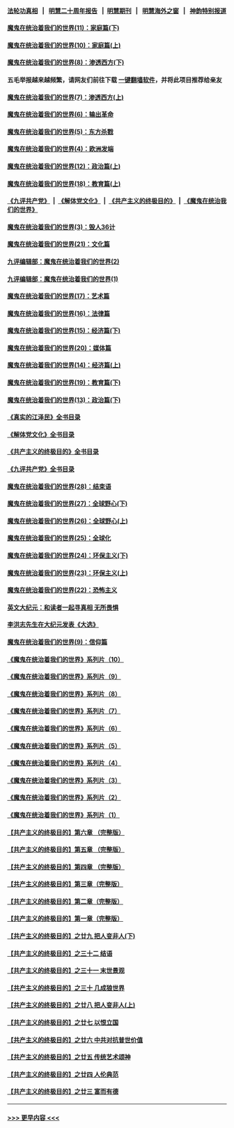 #### [法轮功真相](https://github.com/gfw-breaker/truth/blob/master/README.md?t=0) &nbsp;&nbsp;|&nbsp;&nbsp; [明慧二十周年报告](https://github.com/gfw-breaker/mh-reports/blob/master/README.md?t=0) &nbsp;&nbsp;|&nbsp;&nbsp;[明慧期刊](https://github.com/gfw-breaker/mh-qikan) &nbsp;&nbsp;|&nbsp;&nbsp; [明慧海外之窗](https://github.com/gfw-breaker/mh-news/blob/master/README.md?t=0) &nbsp;&nbsp;|&nbsp;&nbsp; [神韵特别报道](https://github.com/gfw-breaker/mh-news/blob/master/shenyun.md?t=0)
#### [魔鬼在统治着我们的世界(11)：家庭篇(下)](../pages/nsc422/n10440961.md?t=01060043) 
#### [魔鬼在统治着我们的世界(10)：家庭篇(上)](../pages/nsc422/n10435448.md?t=01060043) 
#### [魔鬼在统治着我们的世界(8)：渗透西方(下)](../pages/nsc422/n10429603.md?t=01060043) 
#### 五毛举报越来越频繁，请网友们前往下载 [一键翻墙软件](https://github.com/gfw-breaker/ssr-accounts)，并将此项目推荐给亲友
#### [魔鬼在统治着我们的世界(7)：渗透西方(上)](../pages/nsc422/n10426013.md?t=01060043) 
#### [魔鬼在统治着我们的世界(6)：输出革命](../pages/nsc422/n10421536.md?t=01060043) 
#### [魔鬼在统治着我们的世界(5)：东方杀戮](../pages/nsc422/n10417707.md?t=01060043) 
#### [魔鬼在统治着我们的世界(4)：欧洲发端](../pages/nsc422/n10414890.md?t=01060043) 
#### [魔鬼在统治着我们的世界(12)：政治篇(上)](../pages/nsc422/n10444576.md?t=01060043) 
#### [魔鬼在统治着我们的世界(18)：教育篇(上)](../pages/nsc422/n10526970.md?t=01060043) 
#### [《九评共产党》](https://github.com/begood0513/9ping.md/blob/master/README.md) &nbsp;|&nbsp; [《解体党文化》](../../../../jtdwh.md/blob/master/README.md)  &nbsp;|&nbsp; [《共产主义的终极目的》](../../../../gczydzjmd.md/blob/master/README.md) &nbsp;|&nbsp; [《魔鬼在统治我们的世界》](../../../../mgztzwmdsj.md/blob/master/README.md) 
#### [魔鬼在统治着我们的世界(3)：毁人36计](../pages/nsc422/n10411583.md?t=01060043) 
#### [魔鬼在统治着我们的世界(21)：文化篇](../pages/nsc422/n10597706.md?t=01060043) 
#### [九评编辑部：魔鬼在统治着我们的世界(2)](../pages/nsc422/n10410036.md?t=01060043) 
#### [九评编辑部：魔鬼在统治着我们的世界(1)](../pages/nsc422/n10406825.md?t=01060043) 
#### [魔鬼在统治着我们的世界(17)：艺术篇](../pages/nsc422/n10499093.md?t=01060043) 
#### [魔鬼在统治着我们的世界(16)：法律篇](../pages/nsc422/n10485969.md?t=01060043) 
#### [魔鬼在统治着我们的世界(15)：经济篇(下)](../pages/nsc422/n10469975.md?t=01060043) 
#### [魔鬼在统治着我们的世界(20)：媒体篇](../pages/nsc422/n10586579.md?t=01060043) 
#### [魔鬼在统治着我们的世界(14)：经济篇(上)](../pages/nsc422/n10457370.md?t=01060043) 
#### [魔鬼在统治着我们的世界(19)：教育篇(下)](../pages/nsc422/n10564808.md?t=01060043) 
#### [魔鬼在统治着我们的世界(13)：政治篇(下)](../pages/nsc422/n10448270.md?t=01060043) 
#### [《真实的江泽民》全书目录](../pages/nsc422/n13721399.md?t=01060043) 
#### [《解体党文化》全书目录](../pages/nsc422/n13721157.md?t=01060043) 
#### [《共产主义的终极目的》全书目录](../pages/nsc422/n13721048.md?t=01060043) 
#### [《九评共产党》全书目录](../pages/nsc422/n13708085.md?t=01060043) 
#### [魔鬼在统治着我们的世界(28)：结束语](../pages/nsc422/n10936246.md?t=01060043) 
#### [魔鬼在统治着我们的世界(27)：全球野心(下)](../pages/nsc422/n10928319.md?t=01060043) 
#### [魔鬼在统治着我们的世界(26)：全球野心(上)](../pages/nsc422/n10900318.md?t=01060043) 
#### [魔鬼在统治着我们的世界(25)：全球化](../pages/nsc422/n10788205.md?t=01060043) 
#### [魔鬼在统治着我们的世界(24)：环保主义(下)](../pages/nsc422/n10695307.md?t=01060043) 
#### [魔鬼在统治着我们的世界(23)：环保主义(上)](../pages/nsc422/n10688613.md?t=01060043) 
#### [魔鬼在统治着我们的世界(22)：恐怖主义](../pages/nsc422/n10614727.md?t=01060043) 
#### [英文大纪元：和读者一起寻真相 无所畏惧](../pages/nsc422/n12542027.md?t=01060043) 
#### [李洪志先生在大纪元发表《大选》](../pages/nsc422/n12534746.md?t=01060043) 
#### [魔鬼在统治着我们的世界(9)：信仰篇](../pages/nsc422/n10432159.md?t=01060043) 
#### [《魔鬼在统治着我们的世界》系列片（10）](../pages/nsc422/n12292670.md?t=01060043) 
#### [《魔鬼在统治着我们的世界》系列片（9）](../pages/nsc422/n12290859.md?t=01060043) 
#### [《魔鬼在统治着我们的世界》系列片（8）](../pages/nsc422/n12287445.md?t=01060043) 
#### [《魔鬼在统治着我们的世界》系列片（7）](../pages/nsc422/n12283425.md?t=01060043) 
#### [《魔鬼在统治着我们的世界》系列片（6）](../pages/nsc422/n12282314.md?t=01060043) 
#### [《魔鬼在统治着我们的世界》系列片（5）](../pages/nsc422/n12281419.md?t=01060043) 
#### [《魔鬼在统治着我们的世界》系列片（4）](../pages/nsc422/n12274024.md?t=01060043) 
#### [《魔鬼在统治着我们的世界》系列片（3）](../pages/nsc422/n12271322.md?t=01060043) 
#### [《魔鬼在统治着我们的世界》系列片（2）](../pages/nsc422/n12269049.md?t=01060043) 
#### [《魔鬼在统治着我们的世界》系列片（1）](../pages/nsc422/n12267575.md?t=01060043) 
#### [【共产主义的终极目的】第六章 （完整版）](../pages/nsc422/n11428913.md?t=01060043) 
#### [【共产主义的终极目的】第五章 （完整版）](../pages/nsc422/n11428912.md?t=01060043) 
#### [【共产主义的终极目的】第四章 （完整版）](../pages/nsc422/n11428907.md?t=01060043) 
#### [【共产主义的终极目的】第三章（完整版）](../pages/nsc422/n11428848.md?t=01060043) 
#### [【共产主义的终极目的】第二章（完整版）](../pages/nsc422/n11428831.md?t=01060043) 
#### [【共产主义的终极目的】第一章（完整版）](../pages/nsc422/n11417651.md?t=01060043) 
#### [【共产主义的终极目的】之廿九 把人变非人(下)](../pages/nsc422/n11344140.md?t=01060043) 
#### [【共产主义的终极目的】之三十二 结语](../pages/nsc422/n11360535.md?t=01060043) 
#### [【共产主义的终极目的】之三十一 末世景观](../pages/nsc422/n11351129.md?t=01060043) 
#### [【共产主义的终极目的】之三十 几成狼世界](../pages/nsc422/n11348280.md?t=01060043) 
#### [【共产主义的终极目的】之廿八 把人变非人(上)](../pages/nsc422/n11340492.md?t=01060043) 
#### [【共产主义的终极目的】之廿七 以恨立国](../pages/nsc422/n11336944.md?t=01060043) 
#### [【共产主义的终极目的】之廿六 中共对抗普世价值](../pages/nsc422/n11324785.md?t=01060043) 
#### [【共产主义的终极目的】之廿五 传统艺术颂神](../pages/nsc422/n11296396.md?t=01060043) 
#### [【共产主义的终极目的】之廿四 人伦典范](../pages/nsc422/n11296397.md?t=01060043) 
#### [【共产主义的终极目的】之廿三 富而有德](../pages/nsc422/n11283598.md?t=01060043) 

----
#### [ >>> 更早内容 <<< ](../indexes/nsc422-earlier.md)
